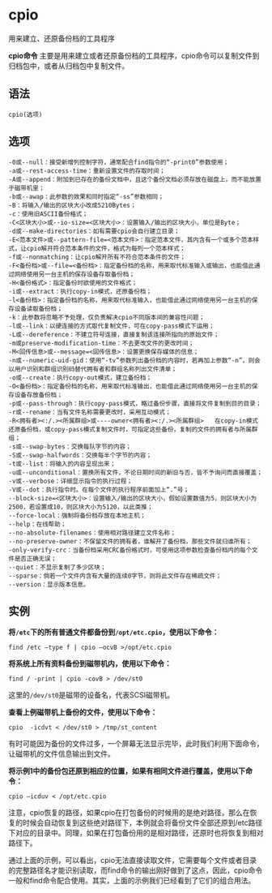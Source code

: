 # cpio

用来建立、还原备份档的工具程序


**cpio命令** 主要是用来建立或者还原备份档的工具程序，cpio命令可以复制文件到归档包中，或者从归档包中复制文件。

##  语法

```
cpio(选项)
```

##  选项

```
-0或--null：接受新增列控制字符，通常配合find指令的“-print0”参数使用；
-a或--rest-access-time：重新设置文件的存取时间；
-A或--append：附加到已存在的备份文档中，且这个备份文档必须存放在磁盘上，而不能放置于磁带机里；
-b或--awap：此参数的效果和同时指定“-ss”参数相同；
-B：将输入/输出的区块大小改成5210Bytes；
-c：使用旧ASCII备份格式；
-C<区块大小>或--io-size=<区块大小>：设置输入/输出的区块大小，单位是Byte；
-d或--make-directories：如有需要cpio会自行建立目录；
-E<范本文件>或--pattern-file=<范本文件>：指定范本文件，其内含有一个或多个范本样式，让cpio解开符合范本条件的文件，格式为每列一个范本样式；
-f或--nonmatching：让cpio解开所有不符合范本条件的文件；
-F<备份档>或--file=<备份档>：指定备份档的名称，用来取代标准输入或输出，也能借此通过网络使用另一台主机的保存设备存取备份档；
-H<备份格式>：指定备份时欲使用的文件格式；
-i或--extract：执行copy-in模式，还原备份档；
-l<备份档>：指定备份档的名称，用来取代标准输入，也能借此通过网络使用另一台主机的保存设备读取备份档；
-k：此参数将忽略不予处理，仅负责解决cpio不同版本间的兼容性问题；
-l或--link：以硬连接的方式取代复制文件，可在copy-pass模式下运用；
-L或--dereference：不建立符号连接，直接复制该连接所指向的原始文件；
-m或preserve-modification-time：不去更改文件的更改时间；
-M<回传信息>或--message=<回传信息>：设置更换保存媒体的信息；
-n或--numeric-uid-gid：使用“-tv”参数列出备份档的内容时，若再加上参数“-n”，则会以用户识别和群组识别码替代拥有者和群组名称列出文件清单；
-o或--create：执行copy-out模式，建立备份档；
-O<备份档>：指定备份档的名称，用来取代标准输出，也能借此通过网络使用另一台主机的保存设备存放备份档；
-p或--pass-through：执行copy-pass模式，略过备份步骤，直接将文件复制到目的目录；
-r或--rename：当有文件名称需要更改时，采用互动模式；
-R<拥有者><:/.><所属群组>或----owner<拥有者><:/.><所属群组>   在copy-in模式还原备份档，或copy-pass模式复制文件时，可指定这些备份，复制的文件的拥有者与所属群组；
-s或--swap-bytes：交换每队字节的内容；
-S或--swap-halfwords：交换每半个字节的内容；
-t或--list：将输入的内容呈现出来；
-u或--unconditional：置换所有文件，不论日期时间的新旧与否，皆不予询问而直接覆盖；
-v或--verbose：详细显示指令的执行过程；
-V或--dot：执行指令时。在每个文件的执行程序前面加上“.”号；
--block-size=<区块大小>：设置输入/输出的区块大小，假如设置数值为5，则区块大小为2500，若设置成10，则区块大小为5120，以此类推；
--force-local：强制将备份档存放在本地主机；
--help：在线帮助；
--no-absolute-filenames：使用相对路径建立文件名称；
--no-preserve-owner：不保留文件的拥有者，谁解开了备份档，那些文件就归谁所有；
-only-verify-crc：当备份档采用CRC备份格式时，可使用这项参数检查备份档内的每个文件是否正确无误；
--quiet：不显示复制了多少区块；
--sparse：倘若一个文件内含有大量的连续0字节，则将此文件存在稀疏文件；
--version：显示版本信息。
```

##  实例

**将`/etc`下的所有普通文件都备份到`/opt/etc.cpio`，使用以下命令：** 

```
find /etc –type f | cpio –ocvB >/opt/etc.cpio
```

**将系统上所有资料备份到磁带机内，使用以下命令：** 

```
find / -print | cpio -covB > /dev/st0
```

这里的`/dev/st0`是磁带的设备名，代表SCSI磁带机。

**查看上例磁带机上备份的文件，使用以下命令：** 

```
cpio  -icdvt < /dev/st0 > /tmp/st_content
```

有时可能因为备份的文件过多，一个屏幕无法显示完毕，此时我们利用下面命令，让磁带机的文件信息输出到文件。

**将示例1中的备份包还原到相应的位置，如果有相同文件进行覆盖，使用以下命令：** 

```
cpio –icduv < /opt/etc.cpio
```

注意，cpio恢复的路径，如果cpio在打包备份的时候用的是绝对路径，那么在恢复的时候会自动恢复到这些绝对路径下，本例就会将备份文件全部还原到/etc路径下对应的目录中。同理，如果在打包备份用的是相对路径，还原时也将恢复到相对路径下。

通过上面的示例，可以看出，cpio无法直接读取文件，它需要每个文件或者目录的完整路径名才能识别读取，而find命令的输出刚好做到了这点，因此，cpio命令一般和find命令配合使用。其实，上面的示例我们已经看到了它们的组合用法。



